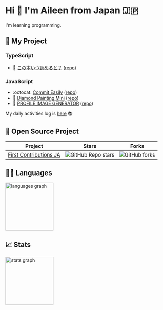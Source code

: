 # Hi 👋 I'm Aileen from Japan 🇯🇵

I'm learning programming. 

## 🎁 My Project

### TypeScript
- 📖 [この本いつ読めると？](https://pss-aileen.github.io/project-when-can-i-read-the-book/) ([repo](https://github.com/pss-aileen/project-when-can-i-read-the-book))

### JavaScript
- :octocat: [Commit Easily](https://pss-aileen.github.io/project-github-commit-message/) ([repo](https://github.com/pss-aileen/project-github-commit-message))
- 💎 [Diamond Painting Mini](https://pss-aileen.github.io/project-github-commit-message/) ([repo](https://github.com/pss-aileen/project-diamond-painting-3x3))
- 👤 [PROFILE IMAGE GENERATOR](https://pss-aileen.github.io/project-profile-image-generator/) ([repo](https://github.com/pss-aileen/project-profile-image-generator))

My daily activities log is [here](https://github.com/pss-aileen/TIL) 📚


## 🫶 Open Source Project

| Project | Stars | Forks |
|---|---|---|
| [First Contributions JA](https://github.com/first-contributions-ja/first-contributions-ja.github.io) | ![GitHub Repo stars](https://img.shields.io/github/stars/first-contributions-ja/first-contributions-ja.github.io?style=flat-square) | ![GitHub forks](https://img.shields.io/github/forks/first-contributions-ja/first-contributions-ja.github.io?style=flat-square) | 

<!-- https://shields.io/badges/git-hub-repo-stars -->

## 👩‍💻 Languages

<div align="left">
  <img src="https://github-readme-stats.vercel.app/api/top-langs?username=pss-aileen&locale=en&hide_title=false&layout=compact&card_width=320&langs_count=5&theme=dracula&hide_border=false&order=2" height="150" alt="languages graph"  />
</div>

## 📈 Stats

<div align="left">
  <img src="https://github-readme-stats.vercel.app/api?username=pss-aileen&hide_title=false&hide_rank=false&show_icons=true&include_all_commits=true&count_private=true&disable_animations=false&theme=dracula&locale=en&hide_border=false&order=1" height="150" alt="stats graph"  />
</div>
